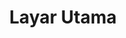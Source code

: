 ---
home: true
icon: home
title: Layar Utama
heroImage: /logo2.svg
bgImage: https://theme-hope-assets.vuejs.press/bg/6-light.svg
bgImageDark: https://theme-hope-assets.vuejs.press/bg/6-dark.svg
bgImageStyle:
  background-attachment: fixed
heroText: Korepi
tagline: Tingkatkan Pengalaman Bermain Anda dengan Fitur Inovatif dan Mudah Digunakan.
actions:
  - text: Unduh Sekarang
    icon: download
    link: ./start/download
    type: primary
  - text: Panduan Memulai
    icon: lightbulb
    link: ./start/
  - text: Dokumentasi Lengkap
    icon: book
    link: ./guide/

highlights:
  - header: Pengalaman Eksplorasi Tanpa Batas
    image: /assets/images/web/box.svg
    bgImage: https://theme-hope-assets.vuejs.press/bg/3-light.svg
    bgImageDark: https://theme-hope-assets.vuejs.press/bg/3-dark.svg
    highlights:
      - title: Jelajahi Dunia Tanpa Hambatan
      - title: Kumpulkan Semua Harta Karun dengan Mudah
      - title: Nikmati Mode Eksplorasi yang Imersif
      - title: Dukungan Multi-Bahasa yang Lengkap

  - header: Fitur Unggulan untuk Pengalaman Terbaik
    description: Nikmati beragam fitur eksklusif yang dirancang untuk kenyamanan bermain Anda.
    image: /assets/images/web/markdown.svg
    bgImage: https://theme-hope-assets.vuejs.press/bg/2-light.svg
    bgImageDark: https://theme-hope-assets.vuejs.press/bg/2-dark.svg
    bgImageStyle:
      background-repeat: repeat
      background-size: initial
    features:
      - title: Teleportasi Instan
        icon: location-arrow
        details: Berpindah cepat ke lokasi mana pun, baik itu penanda, misi, atau titik di peta.
      - title: Kebal dari Serangan (God Mode)
        icon: shield
        details: Jadikan karakter Anda tak terkalahkan dan kebal dari semua jenis kerusakan.
      - title: Serangan Terkustomisasi
        icon: gun
        details: Atur serangan menjadi multi-hit, mengenai banyak target, atau dengan animasi berbeda.
      - title: Tanpa Cooldown
        icon: clock
        details: Hilangkan waktu tunggu untuk Skill, Ultimate, Sprint, dan Charged Attack.
      - title: Stamina Tak Terbatas
        icon: battery-full
        details: Lari, panjat, dan berenang tanpa pernah kehabisan stamina.
      - title: Tembus Objek (Noclip)
        icon: vector-square
        details: Bergerak bebas menembus dinding, tanah, dan terbang tanpa batasan.
      - title: Kontrol Kecepatan Game
        icon: tachometer-alt
        details: Percepat atau perlambat waktu di dalam game sesuai kebutuhan Anda.
      - title: Musuh Pasif
        icon: skull
        details: Buat musuh tidak dapat mendeteksi atau menyerang Anda.
      - title: Bekukan Gerak Musuh
        icon: snowflake
        details: Hentikan pergerakan semua musuh di sekitar Anda.
      - title: Hancurkan Otomatis
        icon: hammer
        details: Hancurkan bijih tambang, perisai, dan objek lainnya secara otomatis.
      - title: Loot & Buka Peti Otomatis
        icon: box
        details: Kumpulkan item dan buka peti di sekitar Anda tanpa perlu interaksi.
      - title: Jangkauan Loot Luas
        icon: compass
        details: Perluas jangkauan pengambilan item agar lebih efisien.
      - title: Dialog Otomatis
        icon: comment
        details: Lewati percakapan dengan NPC secara cepat dan otomatis.
      - title: Farming Kayu Otomatis
        icon: tree
        details: Kumpulkan kayu dari pohon di sekitar tanpa perlu memukulnya.
      - title: Memasak Otomatis
        icon: utensils
        details: Masak makanan dalam jumlah banyak dengan sempurna secara instan.
      - title: Sedot Monster (Vacuum)
        icon: tornado
        details: Kumpulkan semua monster di satu titik untuk serangan area yang efektif.

  - header: Perbaikan & Peningkatan Terbaru
    image: /assets/images/web/features.svg
    bgImage: https://theme-hope-assets.vuejs.press/bg/1-light.svg
    bgImageDark: https://theme-hope-assets.vuejs.press/bg/1-dark.svg
    features:
      - title: Pemilihan Dialog Otomatis Lebih Cepat
        icon: comment
        details: Opsi dialog kini dipilih secara instan untuk mempercepat alur cerita.
      - title: Zoom Peta Fleksibel
        icon: search-plus
        details: Dapatkan kontrol penuh atas tingkat zoom pada peta dalam game.
      - title: Serangan Terisi Instan yang Dapat Disesuaikan
        icon: bolt
        details: Aktifkan Charged Attack secara instan dengan parameter yang bisa diatur.
      - title: Lewati Dialog Tingkat Lanjut
        icon: arrow-right
        details: Fitur baru untuk melewati seluruh adegan dialog dengan lebih efektif.
      - title: Pemanggilan NPC Stabil
        icon: user
        details: Memperbaiki masalah yang menyebabkan crash saat memanggil NPC tertentu.
      - title: Interaksi Patung The Seven Diperbaiki
        icon: hands
        details: Bug saat berinteraksi dengan Patung untuk menaikkan level telah diatasi.

  - header: Mengapa Memilih Korepi?
    description: Kami berkomitmen untuk memberikan yang terbaik bagi komunitas kami.
    image: /assets/images/web/blog.svg
    bgImage: https://theme-hope-assets.vuejs.press/bg/5-light.svg
    bgImageDark: https://theme-hope-assets.vuejs.press/bg/5-dark.svg
    highlights:
      - title: Dukungan Komunitas Aktif
        icon: wind
        details: Dapatkan bantuan dan berbagi pengalaman dengan ribuan pengguna lain di server kami.
      - title: Ramah Pengguna
        icon: user-friends
        details: Dirancang dengan antarmuka yang intuitif, memastikan kemudahan penggunaan bagi semua orang.
      - title: Keamanan Terpercaya
        icon: shield-alt
        details: Kami memprioritaskan keamanan dengan pembaruan rutin untuk melindungi Anda.

copyright: false
footer: Hak Cipta © 2024 Kitten. Semua hak dilindungi. Semua merek dagang, tangkapan layar, logo, dan hak cipta adalah milik dari pemiliknya masing-masing.
---